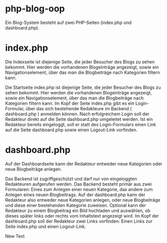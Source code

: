 # php-blog-oop

Ein Blog-System besteht auf zwei PHP-Seiten (index.php und dashboard.php).

# index.php

Die Indexseite ist diejenige Seite, die jeder Besucher des Blogs zu sehen bekommt. Hier
werden die vorhandenen Blogeinträge angezeigt, sowie ein Navigationselement, über das
man die Blogbeiträge nach Kategorien filtern kann.

Die Startseite index.php ist diejenige Seite, die jeder Besucher des Blogs zu sehen
bekommt. Hier werden die vorhandenen Blogeinträge angezeigt, sowie ein
Navigationselement, über das man die Blogbeiträge nach Kategorien filtern kann.
Im Kopf der Seite index.php gibt es ein Login-Formular, über das sich bestehende
Redakteure im Backend ( dashboard.php ) anmelden können. Nach erfolgreichem Login soll
der Redakteur direkt auf die Seite dashboard.php umgeleitet werden.
Ist ein Redakteur bereits eingeloggt, soll er statt des Login-Formulars einen Link auf die Seite
dashboard.php sowie einen Logout-Link vorfinden.

# dashboard.php

Auf der Dashboardseite kann der Redakteur entweder neue Kategorien oder neue
Blogbeiträge anlegen.

Das Backend ist zugriffgeschützt und darf nur von eingeloggten Redakteuren aufgerufen
werden.
Das Backend besteht primär aus zwei Formularen: Eines zum Anlegen einer neuen Kategorie,
das andere zum Anlegen eines neuen Blogbeitrags.
Auf der dashboard.php kann der Redakteur also entweder neue Kategorien anlegen, oder
neue Blogbeiträge und diese einer bestehenden Kategorie zuweisen.
Optional kann der Redakteur zu einem Blogbeitrag ein Bild hochladen und auswählen, ob
dieses später links oder rechts vom Inhaltstext angezeigt wird.
Im Kopf der dashboard.php soll der Redakteur zwei Links vorfinden: Einen Links zur Seite
index.php und einen Logout-Link.

New Text

